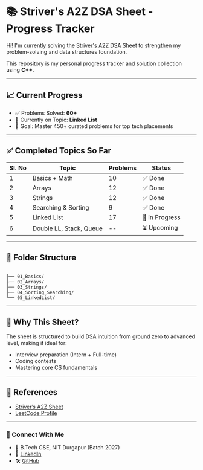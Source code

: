 # 📚 Striver's A2Z DSA Sheet - Progress Tracker

Hi! I'm currently solving the [Striver's A2Z DSA Sheet](https://takeuforward.org/strivers-a2z-dsa-course/strivers-a2z-dsa-course-sheet-2) to strengthen my problem-solving and data structures foundation.

This repository is my personal progress tracker and solution collection using **C++**.

---

## 📈 Current Progress

- ✅ Problems Solved: **60+**
- 🧠 Currently on Topic: **Linked List**
- 🎯 Goal: Master 450+ curated problems for top tech placements

---

## ✅ Completed Topics So Far

| Sl. No | Topic                         | Problems | Status         |
|--------|-------------------------------|----------|----------------|
| 1      | Basics + Math                 | 10       | ✅ Done         |
| 2      | Arrays                        | 12       | ✅ Done         |
| 3      | Strings                       | 12       | ✅ Done         |
| 4      | Searching & Sorting           | 9        | ✅ Done         |
| 5      | Linked List                   | 17       | 🔄 In Progress  |
| 6      | Double LL, Stack, Queue       | --       | ⏳ Upcoming     |

---

## 📂 Folder Structure

```

├── 01_Basics/
├── 02_Arrays/
├── 03_Strings/
├── 04_Sorting_Searching/
└── 05_LinkedList/
```

---

## 🚀 Why This Sheet?

The sheet is structured to build DSA intuition from ground zero to advanced level, making it ideal for:
- Interview preparation (Intern + Full-time)
- Coding contests
- Mastering core CS fundamentals

---

## 🧾 References

- [Striver’s A2Z Sheet](https://takeuforward.org/interviews/strivers-sde-sheet-top-coding-interview-problems/)
- [LeetCode Profile](https://leetcode.com/u/charrann__/)
  

---

### 💬 Connect With Me

- 📍 B.Tech CSE, NIT Durgapur (Batch 2027)
- 🔗 [LinkedIn](https://linkedin.com/in/saicharannethi93816)
- 🛠️ [GitHub](https://github.com/charrann12)
